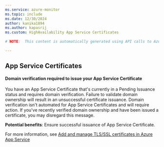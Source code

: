 ```yaml
---
ms.service: azure-monitor
ms.topic: include
ms.date: 12/30/2024
author: kanika1894
ms.author: kapasrij
ms.custom: HighAvailability App Service Certificates
  
# NOTE:  This content is automatically generated using API calls to Azure. Any edits made on these files will be overwritten in the next run of the script. 
  
---
```

  
## App Service Certificates  
  
<!--a2385343-200c-4eba-bbe2-9252d3f1d6ea_begin-->

#### Domain verification required to issue your App Service Certificate  
  
You have an App Service Certificate that's currently in a Pending Issuance status and requires domain verification. Failure to validate domain ownership will result in an unsuccessful certificate issuance. Domain verification isn't automated for App Service Certificates and will require action. If you've recently verified domain ownership and have been issued a certificate, you may disregard this message.  
  
**Potential benefits**: Ensure successful issuance of App Service Certificate.  

For more information, see [Add and manage TLS/SSL certificates in Azure App Service](https://aka.ms/ASCDomainVerificationRequired)  

<!--a2385343-200c-4eba-bbe2-9252d3f1d6ea_end-->

<!--articleBody-->
